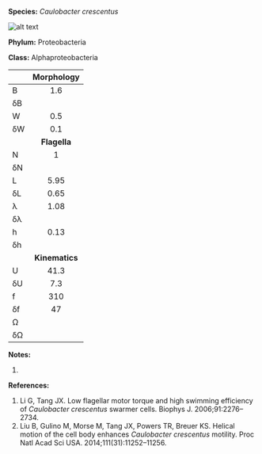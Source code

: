 **Species:** *Caulobacter crescentus*

![alt text](https://github.com/marcos-fvr/BOSO-micro/blob/main/9-Figures/Caulobacter_crescentus.png)

**Phylum:** Proteobacteria

**Class:** Alphaproteobacteria

|    | **Morphology** |
|:-- | :------------: |
| B  | 1.6 |
| δB |  |
| W  | 0.5 |
| δW | 0.1 |
|    | **Flagella** |
| N  | 1 |
| δN |  |
| L  | 5.95 |
| δL | 0.65 |
| λ  | 1.08 |
| δλ |  |
| h  | 0.13 |
| δh |  |
|    | **Kinematics** |
| U  | 41.3 |
| δU | 7.3 |
| f  | 310 |
| δf | 47 |
| Ω  |  |
| δΩ |  |

**Notes:**

1.

**References:**

1. Li G, Tang JX.  Low flagellar motor torque and high swimming efficiency of *Caulobacter crescentus* swarmer cells. Biophys J. 2006;91:2276–2734.
1. Liu B, Gulino M, Morse M, Tang JX, Powers TR, Breuer KS.  Helical motion of the cell body enhances *Caulobacter crescentus* motility.  Proc Natl Acad Sci USA. 2014;111(31):11252–11256.
